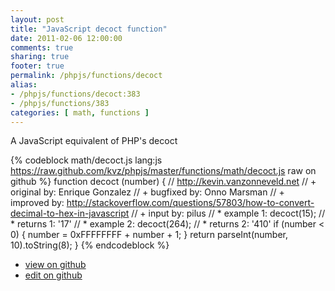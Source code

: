 ```yaml
---
layout: post
title: "JavaScript decoct function"
date: 2011-02-06 12:00:00
comments: true
sharing: true
footer: true
permalink: /phpjs/functions/decoct
alias:
- /phpjs/functions/decoct:383
- /phpjs/functions/383
categories: [ math, functions ]
---
```

A JavaScript equivalent of PHP's decoct
<!-- more -->
{% codeblock math/decoct.js lang:js https://raw.github.com/kvz/phpjs/master/functions/math/decoct.js raw on github %}
function decoct (number) {
    // http://kevin.vanzonneveld.net
    // +   original by: Enrique Gonzalez
    // +   bugfixed by: Onno Marsman
    // +   improved by: http://stackoverflow.com/questions/57803/how-to-convert-decimal-to-hex-in-javascript
    // +   input by: pilus
    // *     example 1: decoct(15);
    // *     returns 1: '17'
    // *     example 2: decoct(264); 
    // *     returns 2: '410'
    if (number < 0) {
        number = 0xFFFFFFFF + number + 1;
    }
    return parseInt(number, 10).toString(8);
}
{% endcodeblock %}
<ul>
 <li><a href="https://github.com/kvz/phpjs/blob/master/functions/math/decoct.js">view on github</a></li>
 <li><a href="https://github.com/kvz/phpjs/edit/master/functions/math/decoct.js">edit on github</a></li>
</ul>
